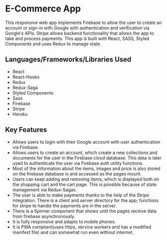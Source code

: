 # E-Commerce App

This responsive web app implements Firebase to allow the user to create an account or sign-in with Google with authentication and verification via Google's APIs. Stripe allows backend functionality that allows the app to take and process payments. This app is built with React, SASS, Styled Components and uses Redux to manage state.

## Languages/Frameworks/Libraries Used

* React
* React-Hooks
* Redux
* Redux-Saga
* Styled Components
* Sass
* Firebase
* Stripe
* Heroku

## Key Features

* Allows users to login with their Google account with user authentication via Firebase.
* Allows users to create an account, which create a new collections and documents for the user in the Firebase cloud database. This data is later used to authenticate the user via Firebase auth utility functions.
* Most of the information about the items, images and price is also stored on the firebase database is and accessed as the pages mount. 
* Users can keep adding and removing items, which is displayed both on the shopping cart and the cart page. This is possible because of state management via Redux-Sagas.
* The user is able to make payments thanks to the help of the Stripe integration. There is a client and server directory for the app; functions for stripe to handle the payments are in the server.
* There is a Spinner component that shows until the pages receive data from firebase asynchronously.
* It is fully responsive and adapts to mobile phones.
* It is PWA compliant(uses https, service workers and has a modified manifest file) and can somewhat run even without internet.

